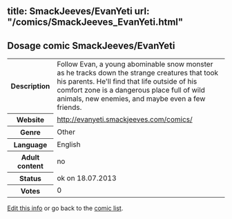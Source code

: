 title: SmackJeeves/EvanYeti
url: "/comics/SmackJeeves_EvanYeti.html"
---
Dosage comic SmackJeeves/EvanYeti
-----------------------------------------

<p id="msg"></p>
<script type="text/javascript">
if (window.location.search === '?edit_info_mail=sent_ok') {
  var elem = document.getElementById("msg");
  elem.innerHTML = 'Edited information sucessfully sent for review, which is usually done daily. Thanks!';
  elem.className = 'ok';
}
</script>
<table class="comicinfo">
<tr>
<th>Description</th><td>Follow Evan, a young abominable snow monster as he tracks down the strange creatures that took his parents. He'll find that life outside of his comfort zone is a dangerous place full of wild animals, new enemies, and maybe even a few friends.</td>
</tr>
<tr>
<th>Website</th><td><a href="http://evanyeti.smackjeeves.com/comics/">http://evanyeti.smackjeeves.com/comics/</a></td>
</tr>
<tr>
<th>Genre</th><td>Other</td>
</tr>
<tr>
<th>Language</th><td>English</td>
</tr>
<tr>
<th>Adult content</th><td>no</td>
</tr>
<tr>
<th>Status</th><td>ok on 18.07.2013</td>
</tr>
<tr>
<th>Votes</th><td>0</td>
</tr>
</table>

[Edit this info](SmackJeeves_EvanYeti_edit.html) or go back to the [comic list](../comic-index.html).
